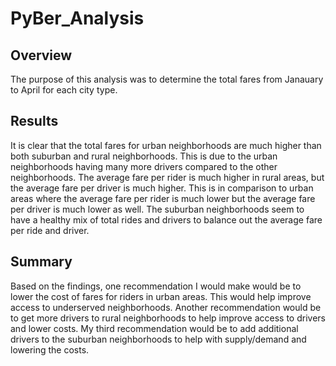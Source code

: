 # PyBer_Analysis
## Overview
The purpose of this analysis was to determine the total fares from Janauary to April for each city type.
## Results
It is clear that the total fares for urban neighborhoods are much higher than both suburban and rural neighborhoods. This is due to the urban neighborhoods having many more drivers compared to the other neighborhoods. The average fare per rider is much higher in rural areas, but the average fare per driver is much higher. This is in comparison to urban areas where the average fare per rider is much lower but the average fare per driver is much lower as well. The suburban neighborhoods seem to have a healthy mix of total rides and drivers to balance out the average fare per ride and driver. 

## Summary
Based on the findings, one recommendation I would make would be to lower the cost of fares for riders in urban areas. This would help improve access to underserved neighborhoods. Another recommendation would be to get more drivers to rural neighborhoods to help improve access to drivers and lower costs. My third recommendation would be to add additional drivers to the suburban neighborhoods to help with supply/demand and lowering the costs. 

